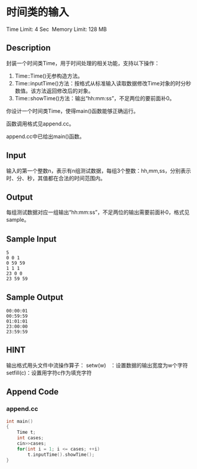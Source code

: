 # 时间类的输入
Time Limit: 4 Sec  Memory Limit: 128 MB


## Description
封装一个时间类Time，用于时间处理的相关功能，支持以下操作：

1. Time::Time()无参构造方法。
2. Time::inputTime()方法：按格式从标准输入读取数据修改Time对象的时分秒数值。该方法返回修改后的对象。
3. Time::showTime()方法：输出“hh:mm:ss”，不足两位的要前面补0。

你设计一个时间类Time，使得main()函数能够正确运行。

函数调用格式见append.cc。

append.cc中已给出main()函数。



## Input
输入的第一个整数n，表示有n组测试数据，每组3个整数：hh,mm,ss，分别表示时、分、秒，其值都在合法的时间范围内。



## Output
每组测试数据对应一组输出“hh:mm:ss”，不足两位的输出需要前面补0，格式见sample。




## Sample Input
```
5
0 0 1
0 59 59
1 1 1
23 0 0
23 59 59
```
## Sample Output
```
00:00:01
00:59:59
01:01:01
23:00:00
23:59:59

```

## HINT
输出格式用头文件<iomanip>中流操作算子：
setw(w)   ：设置数据的输出宽度为w个字符
setfill(c)：设置用字符c作为填充字符


## Append Code
### append.cc
```cpp
int main()
{
    Time t;
    int cases;
    cin>>cases;
    for(int i = 1; i <= cases; ++i)
        t.inputTime().showTime();
}

```
